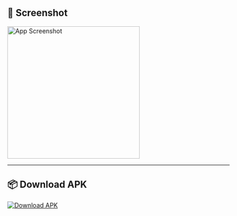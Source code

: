 


## 📱 Screenshot

<img src="https://yourdomain.com/path-to-screenshot.png" alt="App Screenshot" width="300"/>

---

## 📦 Download APK

<a href="https://github.com/Mohammedalyazidi/-/raw/e0ab4a3d4a518bd980def4194ad0f3c427c14d4a/%D9%83%D8%A7%D8%B4%D9%81%20%D9%83%D9%87%D8%B1%D8%A8%D8%A7%D8%A1.apk
" download>
  <img src="https://img.shields.io/badge/Download-APK-blue?style=for-the-badge&logo=android" alt="Download APK"/>
</a>

